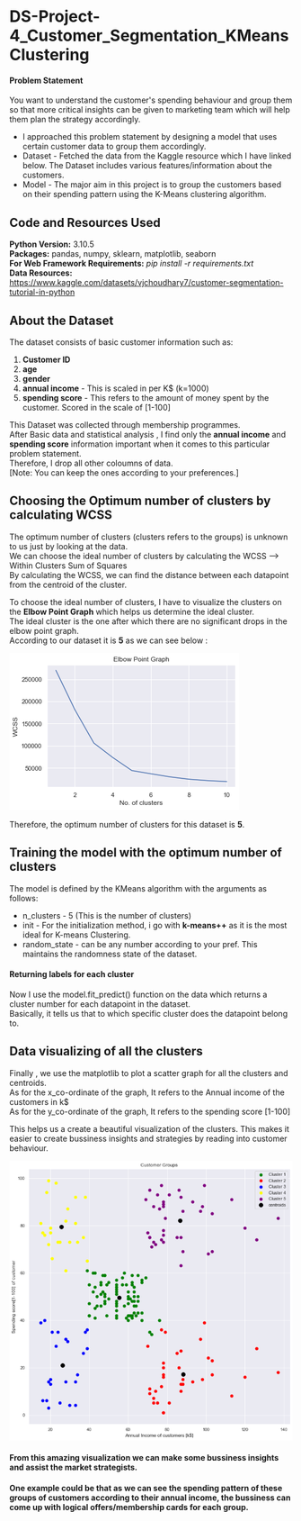 # DS-Project-4_Customer_Segmentation_KMeansClustering
#### Problem Statement <br />
You want to understand the customer's spending behaviour and group them so that more critical insights can be given to marketing team which will help them plan the strategy accordingly.

* I approached this problem statement by designing a model that uses certain customer data to group them accordingly.
* Dataset - Fetched the data from the Kaggle resource which I have linked below. The Dataset includes various features/information about the customers.
* Model - The major aim in this project is to group the customers based on their spending pattern using the K-Means clustering algorithm. 

## Code and Resources Used ##
**Python Version:** 3.10.5 <br />
**Packages:** pandas, numpy, sklearn, matplotlib, seaborn <br />
**For Web Framework Requirements:** _pip install -r requirements.txt_ <br />
**Data Resources:** <https://www.kaggle.com/datasets/vjchoudhary7/customer-segmentation-tutorial-in-python>

## About the Dataset ##
The dataset consists of basic customer information such as:
1. **Customer ID** <br />
2. **age** <br />
3. **gender** <br />
4. **annual income** - This is scaled in per K$ (k=1000) <br />
5. **spending score** - This refers to the amount of money spent by the customer.  Scored in the scale of [1-100] <br />

This Dataset was collected through membership programmes. <br />
After Basic data and statistical analysis , I find only the **annual income** and **spending score** information important when it comes to this particular problem statement. <br />
Therefore, I drop all other coloumns of data. <br />
[Note: You can keep the ones according to your preferences.]


## Choosing the Optimum number of clusters by calculating WCSS ##
The optimum number of clusters (clusters refers to the groups) is unknown to us just by looking at the data. <br />
We can choose the ideal number of clusters by calculating the WCSS --> Within Clusters Sum of Squares <br />
By calculating the WCSS, we can find the distance between each datapoint from the centroid of the cluster.

To choose the ideal number of clusters, I have to visualize the clusters on the **Elbow Point Graph** which helps us determine the ideal cluster. <br />
The ideal cluster is the one after which there are no significant drops in the elbow point graph. <br />
According to our dataset it is **5** as we can see below :

![](Elbow_Point_Graph.png "Elbow Point Graph")

Therefore, the optimum number of clusters for this dataset is **5**.

## Training the model with the optimum number of clusters ##
The model is defined by the KMeans algorithm with the arguments as follows: <br />
* n_clusters - 5 (This is the number of clusters) <br />
* init - For the initialization method, i go with **k-means++** as it is the most ideal for K-means Clustering. <br />
* random_state - can be any number according to your pref. This maintains the randomness state of the dataset. <br />

#### Returning labels for each cluster ####
Now I use the model.fit_predict() function on the data which returns a cluster number for each datapoint in the dataset. <br />
Basically, it tells us that to which specific cluster does the datapoint belong to.

## Data visualizing of all the clusters ##
Finally , we use the matplotlib to plot a scatter graph for all the clusters and centroids. <br />
As for the x_co-ordinate of the graph, It refers to the Annual income of the customers in k$ <br />
As for the y_co-ordinate of the graph, It refers to the spending score [1-100] <br />

This helps us a create a beautiful visualization of the clusters. This makes it easier to create bussiness insights and strategies by reading into customer behaviour.

![](Customer_Groups.png "Customer Groups")

#### From this amazing visualization we can make some bussiness insights and assist the market strategists. ####
#### One example could be that as we can see the spending pattern of these groups of customers according to their annual income, the bussiness can come up with logical offers/membership cards for each group. ####
